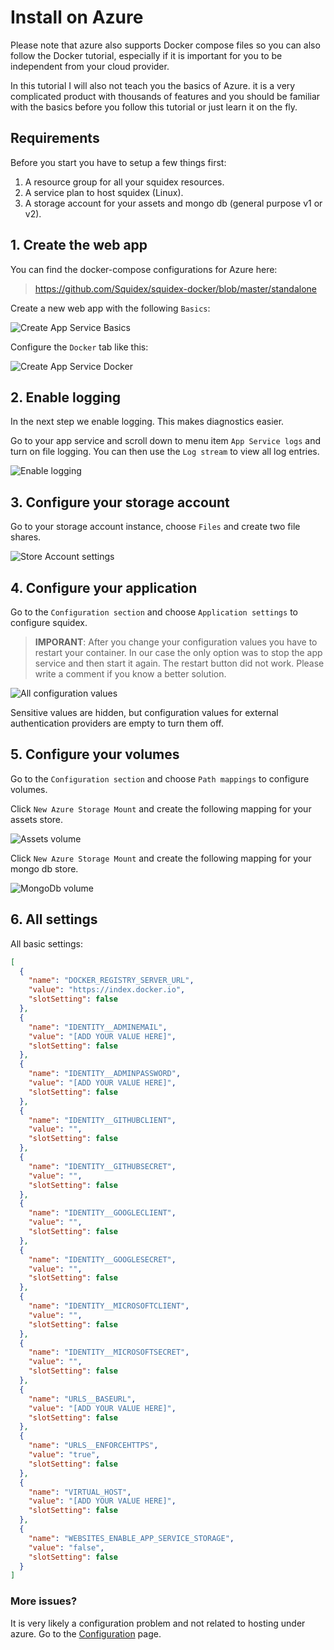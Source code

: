 # Install on Azure

Please note that azure also supports Docker compose files so you can also follow the Docker tutorial, especially if it is important for you to be independent from your cloud provider.

In this tutorial I will also not teach you the basics of Azure. it is a very complicated product with thousands of features and you should be familiar with the basics before you follow this tutorial or just learn it on the fly.

## Requirements

Before you start you have to setup a few things first:

1. A resource group for all your squidex resources.
2. A service plan to host squidex (Linux).
3. A storage account for your assets and mongo db (general purpose v1 or v2).

## 1. Create the web app

You can find the docker-compose configurations for Azure here:

> https://github.com/Squidex/squidex-docker/blob/master/standalone

Create a new web app with the following `Basics`:

![Create App Service Basics](../../images/started/azure/create-app-service-basics.png)

Configure the `Docker` tab like this:

![Create App Service Docker](../../images/started/azure/create-app-service-docker.png)

## 2. Enable logging

In the next step we enable logging. This makes diagnostics easier.

Go to your app service and scroll down to menu item `App Service logs` and turn on file logging. You can then use the `Log stream` to view all log entries.

![Enable logging](../../images/started/azure/logging.png)

## 3. Configure your storage account

Go to your storage account instance, choose `Files` and create two file shares.

![Store Account settings](../../images/started/azure/storage.png)

## 4. Configure your application

Go to the `Configuration section` and choose `Application settings` to configure squidex.

> **IMPORANT**: After you change your configuration values you have to restart your container. In our case the only option was to stop the app service and then start it again. The restart button did not work. Please write a comment if you know a better solution.

![All configuration values](../../images/started/azure/configuration.png)

Sensitive values are hidden, but configuration values for external authentication providers are empty to turn them off.

## 5. Configure your volumes

Go to the `Configuration section` and choose `Path mappings` to configure volumes.

Click `New Azure Storage Mount` and create the following mapping for your assets store.

![Assets volume](../../images/started/azure/create-asset-volume.png)

Click `New Azure Storage Mount` and create the following mapping for your mongo db store.

![MongoDb volume](../../images/started/azure/create-mongodb-volume.png)

## 6. All settings

All basic settings:

```json
[
  {
    "name": "DOCKER_REGISTRY_SERVER_URL",
    "value": "https://index.docker.io",
    "slotSetting": false
  },
  {
    "name": "IDENTITY__ADMINEMAIL",
    "value": "[ADD YOUR VALUE HERE]",
    "slotSetting": false
  },
  {
    "name": "IDENTITY__ADMINPASSWORD",
    "value": "[ADD YOUR VALUE HERE]",
    "slotSetting": false
  },
  {
    "name": "IDENTITY__GITHUBCLIENT",
    "value": "",
    "slotSetting": false
  },
  {
    "name": "IDENTITY__GITHUBSECRET",
    "value": "",
    "slotSetting": false
  },
  {
    "name": "IDENTITY__GOOGLECLIENT",
    "value": "",
    "slotSetting": false
  },
  {
    "name": "IDENTITY__GOOGLESECRET",
    "value": "",
    "slotSetting": false
  },
  {
    "name": "IDENTITY__MICROSOFTCLIENT",
    "value": "",
    "slotSetting": false
  },
  {
    "name": "IDENTITY__MICROSOFTSECRET",
    "value": "",
    "slotSetting": false
  },
  {
    "name": "URLS__BASEURL",
    "value": "[ADD YOUR VALUE HERE]",
    "slotSetting": false
  },
  {
    "name": "URLS__ENFORCEHTTPS",
    "value": "true",
    "slotSetting": false
  },
  {
    "name": "VIRTUAL_HOST",
    "value": "[ADD YOUR VALUE HERE]",
    "slotSetting": false
  },
  {
    "name": "WEBSITES_ENABLE_APP_SERVICE_STORAGE",
    "value": "false",
    "slotSetting": false
  }
]
```

### More issues? 

It is very likely a configuration problem and not related to hosting under azure. Go to the [Configuration](configuration.md) page.
